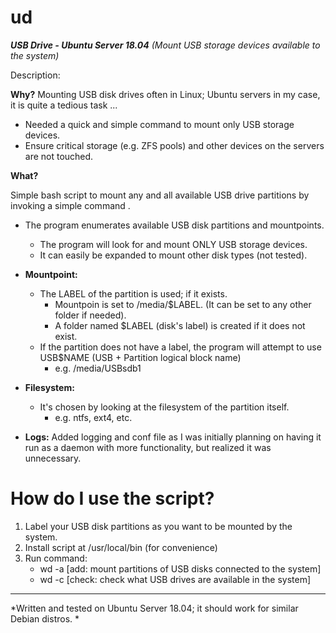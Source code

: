 # ud
<b>*USB Drive - Ubuntu Server 18.04*</b>
*(Mount USB storage devices available to the system)*

Description:

<b>Why?</b>
Mounting USB disk drives often in Linux; Ubuntu servers in my case, it is quite a tedious task ...
	
 - Needed a quick and simple command to mount only USB storage devices.
 - Ensure critical storage (e.g. ZFS pools) and other devices on the servers are not touched.
	
<b>What?</b>
	
Simple bash script to mount any and all available USB drive partitions by invoking a simple command <wd>.
  
 - The program enumerates available USB disk partitions and mountpoints.
      - The program will look for and mount ONLY USB storage devices.
      - It can easily be expanded to mount other disk types (not tested).
 - <b>Mountpoint:</b> 
     - The LABEL of the partition is used; if it exists.
     	- Mountpoin is set to /media/$LABEL.  (It can be set to any other folder if needed).
     	- A folder named $LABEL (disk's label) is created if it does not exist.
     - If the partition does not have a label, the program will attempt to use USB$NAME (USB + Partition logical block name)
     	- e.g. /media/USBsdb1
 - <b>Filesystem:</b> 
     - It's chosen by looking at the filesystem of the partition itself.
     	- e.g. ntfs, ext4, etc.
	
 - <b>Logs:</b> Added logging and conf file as I was initially planning on having it run as a daemon with more functionality, but realized it was unnecessary.

	
# How do I use the script?

1. Label your USB disk partitions as you want to be mounted by the system.
2. Install script at /usr/local/bin (for convenience)
3. Run command:
	- wd -a [add: 	mount partitions of USB disks connected to the system]
	- wd -c [check:	check what USB drives are available in the system]

-----
*Written and tested on Ubuntu Server 18.04; it should work for similar Debian distros. *
